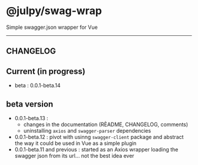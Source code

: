 
# @julpy/swag-wrap

Simple swagger.json wrapper for Vue

---------

## CHANGELOG

## Current (in progress)

- beta : 0.0.1-beta.14

## beta version

- 0.0.1-beta.13 : 
  - changes in the documentation (RÈADME, CHANGELOG, comments) 
  - uninstalling `axios` and `swagger-parser` dependencies
- 0.0.1-beta.12 : pivot with usinng `swagger-client` package and abstract the way it could be used in Vue as a simple plugin
- 0.0.1-beta.11 and previous : started as an Axios wrapper loading the swagger json from its url... not the best idea ever

<!-- ### Breaking changes -->

<!-- ### New features -->

<!-- ### Bug fixes -->
